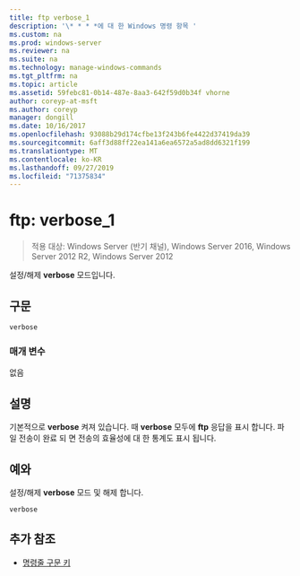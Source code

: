 ```yaml
---
title: ftp verbose_1
description: '\* * * *에 대 한 Windows 명령 항목 '
ms.custom: na
ms.prod: windows-server
ms.reviewer: na
ms.suite: na
ms.technology: manage-windows-commands
ms.tgt_pltfrm: na
ms.topic: article
ms.assetid: 59febc81-0b14-487e-8aa3-642f59d0b34f vhorne
author: coreyp-at-msft
ms.author: coreyp
manager: dongill
ms.date: 10/16/2017
ms.openlocfilehash: 93088b29d174cfbe13f243b6fe4422d37419da39
ms.sourcegitcommit: 6aff3d88ff22ea141a6ea6572a5ad8dd6321f199
ms.translationtype: MT
ms.contentlocale: ko-KR
ms.lasthandoff: 09/27/2019
ms.locfileid: "71375834"
---
```

# <a name="ftp-verbose_1"></a>ftp: verbose_1

>적용 대상: Windows Server (반기 채널), Windows Server 2016, Windows Server 2012 R2, Windows Server 2012

설정/해제 **verbose** 모드입니다.   
## <a name="syntax"></a>구문  
```  
verbose  
```  
### <a name="parameters"></a>매개 변수  
없음  
## <a name="remarks"></a>설명  
기본적으로 **verbose** 켜져 있습니다.  때 **verbose** 모두에 **ftp** 응답을 표시 합니다.  파일 전송이 완료 되 면 전송의 효율성에 대 한 통계도 표시 됩니다.  
## <a name="BKMK_Examples"></a>예와  
설정/해제 **verbose** 모드 및 해제 합니다.  
```  
verbose  
```  
## <a name="additional-references"></a>추가 참조  
-   [명령줄 구문 키](command-line-syntax-key.md)  
